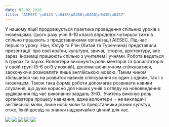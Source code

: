 ```yaml
---
date: 02.02.2018
title: "AIESEC \u0443 \u043B\u0456\u0446\u0435\u0457"
---
```

У нашому ліцеї продовжується практика проведення спільних уроків з іноземцями. Цього разу учні 9-10 класів впродовж чотирьох тижнів спільно працюють з представниками організації AIESEC. Під-час першого уроку  Нан, Юсуф та Р’ян (Китай та Туреччина) представили презентації  про свої країни, культури, звичаї, історію, архітектуру, але зараз  іноземці працюють спільно з учителем і учнями. Робота ведеться в групах та парах. Волонтери виконують роль менторів та фасилітаторів у своїй групі (5-6 осіб у кожній), допомагаючи учням спілкуватися, заохочуючи розмовляти лише англійською мовою. Таким чином збільшився час на розвиток навиків спілкування як один з одним, так і з іноземцем. Також така форма роботи допомагає розвивати навики слухання, що дуже корисно для наших учнів з огляду на нововведення: аудіювання під час виконання завдань ЗНО.  Учитель виконує роль організатора процесу навчання, адже волонтери  - не викладачі англійської мови, лише носії мови та представники різних культур, отже, їхній досвід та знання надзвичайно цінний для нас.

![](/files/aiesec-у-ліцеї-2.jpg)
![](/files/aiesec-у-ліцеї-6.jpg)
![](/files/aiesec-у-ліцеї-5.jpg)
![](/files/aiesec-у-ліцеї-4.jpg)
![](/files/aiesec-у-ліцеї-3.jpg)